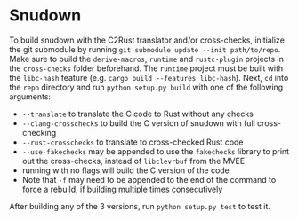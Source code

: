 # Snudown
To build snudown with the C2Rust translator and/or cross-checks, initialize the git submodule by running `git submodule update --init path/to/repo`. Make sure to build the `derive-macros`, `runtime` and `rustc-plugin` projects in the `cross-checks` folder beforehand. The `runtime` project must be built with the `libc-hash` feature (e.g. `cargo build --features libc-hash`). Next, `cd` into the `repo` directory and run `python setup.py build` with one of the following arguments:
* `--translate` to translate the C code to Rust without any checks
* `--clang-crosschecks` to build the C version of snudown with full cross-checking
* `--rust-crosschecks` to translate to cross-checked Rust code
* `--use-fakechecks` may be appended to use the `fakechecks` library to print out the cross-checks, instead of `libclevrbuf` from the MVEE
* running with no flags will build the C version of the code
* Note that `-f` may need to be appended to the end of the command to force a rebuild, if building multiple times consecutively

After building any of the 3 versions, run `python setup.py test` to test it.
